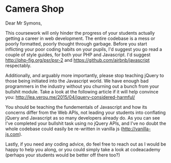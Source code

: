 # Camera Shop

Dear Mr Symons,

This coursework will only hinder the progress of your students actually getting a career in web development. The entire codebase is a mess or poorly formatted, poorly thought through garbage. Before you start inflicting your poor coding habits on your pupils, I'd suggest you go read a couple of style guides, for both your PHP and Javascript. I'd suggest http://php-fig.org/psr/psr-2 and https://github.com/airbnb/javascript respectably.

Additionally, and arguably more importantly, please stop teaching jQuery to those being initiated into the Javascript world. We have enough bad programmers in the industry without you churning out a bunch from your bullshit module. Take a look at the following article if it will help convince you: http://lea.verou.me/2015/04/jquery-considered-harmful/

You should be teaching the fundementals of Javascript and how its concerns differ from the Web APIs, not leading your students into conflating jQuery and Javascript as so many developers already do. As you can see I've completed your bullshit task using no jQuery APIs, and I've no doubt the whole codebase could easily be re-written in vanilla js (http://vanilla-js.com).

Lastly, if you need any coding advice, do feel free to reach out as I would be happy to help you along, or you could simply take a look at codeacademy (perhaps your students would be better off there too?)
